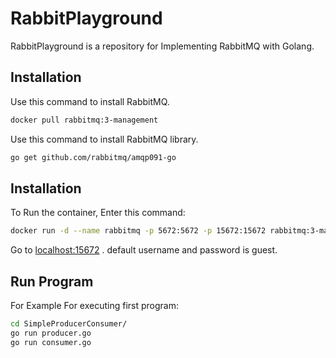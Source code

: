 # RabbitPlayground

RabbitPlayground is a repository for Implementing RabbitMQ with Golang.

## Installation

Use this command to install RabbitMQ.

```bash
docker pull rabbitmq:3-management
```
Use this command to install RabbitMQ library.
```bash
go get github.com/rabbitmq/amqp091-go
```
## Installation
To Run the container, Enter this command:
```bash
docker run -d --name rabbitmq -p 5672:5672 -p 15672:15672 rabbitmq:3-management
```
Go to [localhost:15672](http://localhost:15672) . default username and password is guest.

## Run Program
For Example For executing first program:
```bash
cd SimpleProducerConsumer/
go run producer.go
go run consumer.go
```
